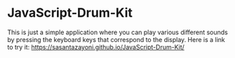 # JavaScript-Drum-Kit

This is just a simple application where you can play various different sounds by pressing the keyboard keys that correspond to the display. Here is a link to try it: https://sasantazayoni.github.io/JavaScript-Drum-Kit/
